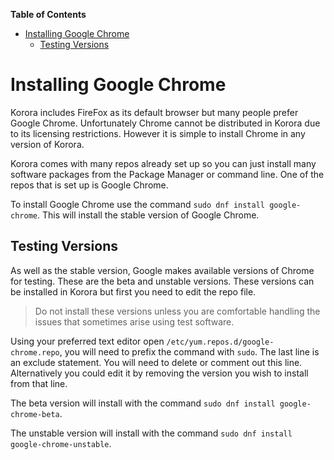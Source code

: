 

**Table of Contents**  

- [Installing Google Chrome](#installing-google-chrome)
  - [Testing Versions](#testing-versions)



# Installing Google Chrome

Korora includes FireFox as its default browser but many people prefer Google Chrome. Unfortunately Chrome cannot be distributed in Korora due to its licensing restrictions. However it is simple to install Chrome in any version of Korora.

Korora comes with many repos already set up so you can just install many software packages from the Package Manager or command line. One of the repos that is set up is Google Chrome.

To install Google Chrome use the command `sudo dnf install google-chrome`. This will install the stable version of Google Chrome.

## Testing Versions
As well as the stable version, Google makes available versions of Chrome for testing. These are the beta and unstable versions. These versions can be installed in Korora but first you need to edit the repo file.

> Do not install these versions unless you are comfortable handling the issues that sometimes arise using test software.

Using your preferred text editor open `/etc/yum.repos.d/google-chrome.repo`, you will need to prefix the command with `sudo`. The last line is an exclude statement. You will need to delete or comment out this line. Alternatively you could edit it by removing the version you wish to install from that line.

The beta version will install with the command `sudo dnf install google-chrome-beta`.

The unstable version will install with the command `sudo dnf install google-chrome-unstable`.
